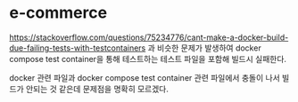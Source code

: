 # e-commerce

https://stackoverflow.com/questions/75234776/cant-make-a-docker-build-due-failing-tests-with-testcontainers 과 비슷한 문제가 발생하여
docker compose test container을 통해 테스트하는 테스트 파일을 포함해 빌드시 실패한다.

docker 관련 파일과 docker compose test container 관련 파일에서 충돌이 나서 빌드가 안되는 것 같은데 문제점을 명확히 모르겠다.
